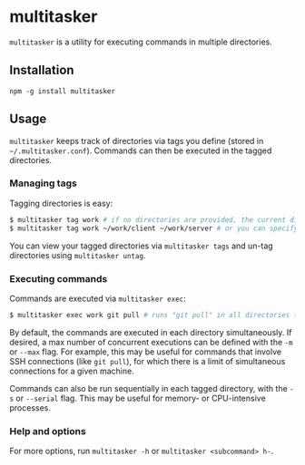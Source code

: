 # multitasker

`multitasker` is a utility for executing commands in multiple directories.

## Installation

`npm -g install multitasker`

## Usage

`multitasker` keeps track of directories via tags you define (stored in `~/.multitasker.conf`). Commands can then be executed in the tagged directories.

### Managing tags

Tagging directories is easy:

```bash
$ multitasker tag work # if no directories are provided, the current directory is used
$ multitasker tag work ~/work/client ~/work/server # or you can specify directories
```

You can view your tagged directories via `multitasker tags` and un-tag directories using `multitasker untag`.

### Executing commands

Commands are executed via `multitasker exec`:

```bash
$ multitasker exec work git pull # runs "git pull" in all directories tagged "work"
```

By default, the commands are executed in each directory simultaneously. If desired, a max number of concurrent executions can be defined with the `-m` or `--max` flag. For example, this may be useful for commands that involve SSH connections (like `git pull`), for which there is a limit of simultaneous connections for a given machine.

Commands can also be run sequentially in each tagged directory, with the `-s` or `--serial` flag. This may be useful for memory- or CPU-intensive processes.

### Help and options

For more options, run `multitasker -h` or `multitasker <subcommand> h-`.
